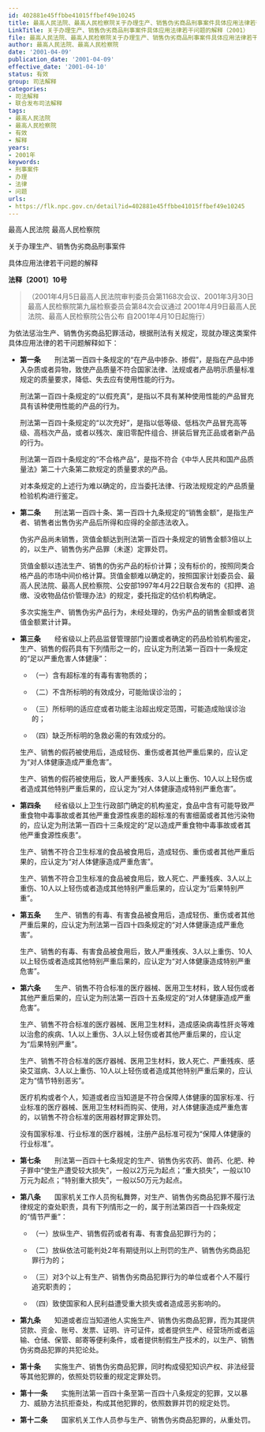 ```yaml
---
id: 402881e45ffbbe41015ffbef49e10245
title: 最高人民法院、最高人民检察院关于办理生产、销售伪劣商品刑事案件具体应用法律若干问题的解释
LinkTitle: 关于办理生产、销售伪劣商品刑事案件具体应用法律若干问题的解释（2001）
file: 最高人民法院、最高人民检察院关于办理生产、销售伪劣商品刑事案件具体应用法律若干问题的解释_20010409_402881e45ffbbe41015ffbef49e10245.docx
author: 最高人民法院、最高人民检察院
date: '2001-04-09'
publication_date: '2001-04-09'
effective_date: '2001-04-10'
status: 有效
group: 司法解释
categories:
- 司法解释
- 联合发布司法解释
tags:
- 最高人民法院
- 最高人民检察院
- 有效
- 解释
years:
- 2001年
keywords:
- 刑事案件
- 办理
- 法律
- 问题
urls:
- https://flk.npc.gov.cn/detail?id=402881e45ffbbe41015ffbef49e10245
---
```


最高人民法院 最高人民检察院

关于办理生产、销售伪劣商品刑事案件

具体应用法律若干问题的解释

**法释〔2001〕10号**

> （2001年4月5日最高人民法院审判委员会第1168次会议、2001年3月30日最高人民检察院第九届检察委员会第84次会议通过 2001年4月9日最高人民法院、最高人民检察院公告公布 自2001年4月10日起施行）

为依法惩治生产、销售伪劣商品犯罪活动，根据刑法有关规定，现就办理这类案件具体应用法律的若干问题解释如下：

- **第一条**　　刑法第一百四十条规定的“在产品中掺杂、掺假”，是指在产品中掺入杂质或者异物，致使产品质量不符合国家法律、法规或者产品明示质量标准规定的质量要求，降低、失去应有使用性能的行为。

  刑法第一百四十条规定的“以假充真”，是指以不具有某种使用性能的产品冒充具有该种使用性能的产品的行为。

  刑法第一百四十条规定的“以次充好”，是指以低等级、低档次产品冒充高等级、高档次产品，或者以残次、废旧零配件组合、拼装后冒充正品或者新产品的行为。

  刑法第一百四十条规定的“不合格产品”，是指不符合《中华人民共和国产品质量法》第二十六条第二款规定的质量要求的产品。

  对本条规定的上述行为难以确定的，应当委托法律、行政法规规定的产品质量检验机构进行鉴定。

- **第二条**　　刑法第一百四十条、第一百四十九条规定的“销售金额”，是指生产者、销售者出售伪劣产品后所得和应得的全部违法收入。

  伪劣产品尚未销售，货值金额达到刑法第一百四十条规定的销售金额3倍以上的，以生产、销售伪劣产品罪（未遂）定罪处罚。

  货值金额以违法生产、销售的伪劣产品的标价计算；没有标价的，按照同类合格产品的市场中间价格计算。货值金额难以确定的，按照国家计划委员会、最高人民法院、最高人民检察院、公安部1997年4月22日联合发布的《扣押、追缴、没收物品估价管理办法》的规定，委托指定的估价机构确定。

  多次实施生产、销售伪劣产品行为，未经处理的，伪劣产品的销售金额或者货值金额累计计算。

- **第三条**　　经省级以上药品监督管理部门设置或者确定的药品检验机构鉴定，生产、销售的假药具有下列情形之一的，应认定为刑法第一百四十一条规定的“足以严重危害人体健康”：

  - （一）含有超标准的有毒有害物质的；

  - （二）不含所标明的有效成分，可能贻误诊治的；

  - （三）所标明的适应症或者功能主治超出规定范围，可能造成贻误诊治的；

  - （四）缺乏所标明的急救必需的有效成分的。

  生产、销售的假药被使用后，造成轻伤、重伤或者其他严重后果的，应认定为“对人体健康造成严重危害”。

  生产、销售的假药被使用后，致人严重残疾、3人以上重伤、10人以上轻伤或者造成其他特别严重后果的，应认定为“对人体健康造成特别严重危害”。

- **第四条**　　经省级以上卫生行政部门确定的机构鉴定，食品中含有可能导致严重食物中毒事故或者其他严重食源性疾患的超标准的有害细菌或者其他污染物的，应认定为刑法第一百四十三条规定的“足以造成严重食物中毒事故或者其他严重食源性疾患”。

  生产、销售不符合卫生标准的食品被食用后，造成轻伤、重伤或者其他严重后果的，应认定为“对人体健康造成严重危害”。

  生产、销售不符合卫生标准的食品被食用后，致人死亡、严重残疾、3人以上重伤、10人以上轻伤或者造成其他特别严重后果的，应认定为“后果特别严重”。

- **第五条**　　生产、销售的有毒、有害食品被食用后，造成轻伤、重伤或者其他严重后果的，应认定为刑法第一百四十四条规定的“对人体健康造成严重危害”。

  生产、销售的有毒、有害食品被食用后，致人严重残疾、3人以上重伤、10人以上轻伤或者造成其他特别严重后果的，应认定为“对人体健康造成特别严重危害”。

- **第六条**　　生产、销售不符合标准的医疗器械、医用卫生材料，致人轻伤或者其他严重后果的，应认定为刑法第一百四十五条规定的“对人体健康造成严重危害”。

  生产、销售不符合标准的医疗器械、医用卫生材料，造成感染病毒性肝炎等难以治愈的疾病、1人以上重伤、3人以上轻伤或者其他严重后果的，应认定为“后果特别严重”。

  生产、销售不符合标准的医疗器械、医用卫生材料，致人死亡、严重残疾、感染艾滋病、3人以上重伤、10人以上轻伤或者造成其他特别严重后果的，应认定为“情节特别恶劣”。

  医疗机构或者个人，知道或者应当知道是不符合保障人体健康的国家标准、行业标准的医疗器械、医用卫生材料而购买、使用，对人体健康造成严重危害的，以销售不符合标准的医用器材罪定罪处罚。

  没有国家标准、行业标准的医疗器械，注册产品标准可视为“保障人体健康的行业标准”。

- **第七条**　　刑法第一百四十七条规定的生产、销售伪劣农药、兽药、化肥、种子罪中“使生产遭受较大损失”，一般以2万元为起点；“重大损失”，一般以10万元为起点；“特别重大损失”，一般以50万元为起点。

- **第八条**　　国家机关工作人员徇私舞弊，对生产、销售伪劣商品犯罪不履行法律规定的查处职责，具有下列情形之一的，属于刑法第四百一十四条规定的“情节严重”：

  - （一）放纵生产、销售假药或者有毒、有害食品犯罪行为的；

  - （二）放纵依法可能判处2年有期徒刑以上刑罚的生产、销售伪劣商品犯罪行为的；

  - （三）对3个以上有生产、销售伪劣商品犯罪行为的单位或者个人不履行追究职责的；

  - （四）致使国家和人民利益遭受重大损失或者造成恶劣影响的。

- **第九条**　　知道或者应当知道他人实施生产、销售伪劣商品犯罪，而为其提供贷款、资金、账号、发票、证明、许可证件，或者提供生产、经营场所或者运输、仓储、保管、邮寄等便利条件，或者提供制假生产技术的，以生产、销售伪劣商品犯罪的共犯论处。

- **第十条**　　实施生产、销售伪劣商品犯罪，同时构成侵犯知识产权、非法经营等其他犯罪的，依照处罚较重的规定定罪处罚。

- **第十一条**　　实施刑法第一百四十条至第一百四十八条规定的犯罪，又以暴力、威胁方法抗拒查处，构成其他犯罪的，依照数罪并罚的规定处罚。

- **第十二条**　　国家机关工作人员参与生产、销售伪劣商品犯罪的，从重处罚。

